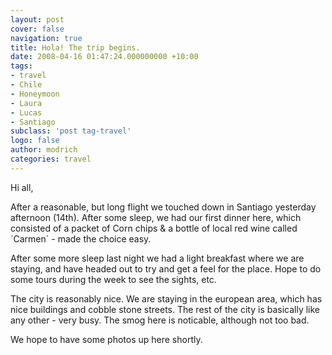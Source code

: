```yaml
---
layout: post
cover: false
navigation: true
title: Hola! The trip begins.
date: 2008-04-16 01:47:24.000000000 +10:00
tags: 
- travel
- Chile
- Honeymoon
- Laura
- Lucas
- Santiago
subclass: 'post tag-travel'
logo: false
author: modrich
categories: travel
---
```


Hi all,

After a reasonable, but long flight we touched down in Santiago yesterday afternoon (14th). After some sleep, we had our first dinner here, which consisted of a packet of Corn chips & a bottle of local red wine called ´Carmen´ - made the choice easy.

After some more sleep last night we had a light breakfast where we are staying, and have headed out to try and get a feel for the place. Hope to do some tours during the week to see the sights, etc.

The city is reasonably nice. We are staying in the european area, which has nice buildings and cobble stone streets. The rest of the city is basically like any other - very busy. The smog here is noticable, although not too bad.

We hope to have some photos up here shortly.


